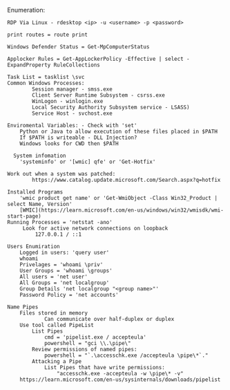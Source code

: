 Enumeration:

	RDP Via Linux - rdesktop <ip> -u <username> -p <password>

	print routes = route print

	Windows Defender Status = Get-MpComputerStatus

	Applocker Rules = Get-AppLockerPolicy -Effective | select - ExpandProperty RuleCollections

	Task List = tasklist \svc
	Common Windows Processes:
			Session manager - smss.exe
			Client Server Runtime Subsystem - csrss.exe
			WinLogon - winlogin.exe
			Local Security Authority Subsystem service - LSASS)
			Service Host - svchost.exe

	Enviromental Variables: - Check with 'set'
		Python or Java to allow execution of these files placed in $PATH
		If $PATH is writeable - DLL Injection?
		Windows looks for CWD then $PATH

	  System infomation 
		'systeminfo' or '[wmic] qfe' or 'Get-Hotfix'

	Work out when a system was patched:
			https://www.catalog.update.microsoft.com/Search.aspx?q=hotfix

	Installed Programs 
		'wmic product get name' or 'Get-WmiObject -Class Win32_Product | select Name, Version' 
		[WMIC](https://learn.microsoft.com/en-us/windows/win32/wmisdk/wmi-start-page)
	Running Processes = 'netstat -ano'
		 Look for active network connections on loopback
			 127.0.0.1 / ::1 

	Users Enumiration
		Logged in users: 'query user'
		whoami
		Privelages = 'whoami \priv'
		User Groups = 'whoami \groups'
		All users = 'net user'
		All Groups = 'net localgroup'
		Group Details 'net localgroup "<group name>"'
		Password Policy = 'net accounts'

	Name Pipes
		Files stored in memory
				Can communicate over half-duplex or duplex
		Use tool called PipeList
			List Pipes 
				cmd = 'pipelist.exe / accepteula'
				powershell = "gci \\.\pipe\"
			Review permissions of named pipes:
				powershell = "`.\accesschk.exe /accepteula \pipe\*`."
			Attacking a Pipe
				List Pipes that have write permissions:
					"accesschk.exe -accepteula -w \pipe\* -v"
		https://learn.microsoft.com/en-us/sysinternals/downloads/pipelist	